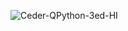 ![Ceder-QPython-3ed-HI](https://user-images.githubusercontent.com/112790950/209804572-b97fb5a6-bf36-44bf-bd8d-50bbf4307567.jpg)
